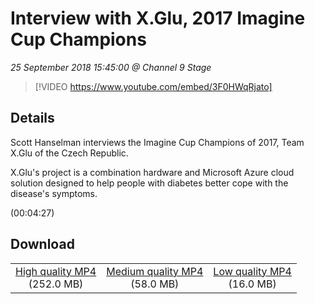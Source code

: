 # Interview with X.Glu, 2017 Imagine Cup Champions

*25 September 2018 15:45:00 @ Channel 9 Stage*

> [!VIDEO https://www.youtube.com/embed/3F0HWqRjato]

## Details

<p>Scott Hanselman interviews the Imagine Cup Champions of 2017, Team X.Glu&nbsp;of the Czech Republic.</p><p>X.Glu's project is a combination hardware and Microsoft Azure cloud solution designed to help people with diabetes better cope with the disease's symptoms.</p> (00:04:27)

## Download

||||
|:--:|:----:|:-:|
|[High quality MP4](https://sec.ch9.ms/ch9/9e74/913d53e6-450f-4322-9b34-ce6355499e74/ch9d2r01_high.mp4)<br />(252.0 MB)|[Medium quality MP4](https://sec.ch9.ms/ch9/9e74/913d53e6-450f-4322-9b34-ce6355499e74/ch9d2r01_mid.mp4)<br />(58.0 MB)|[Low quality MP4](https://sec.ch9.ms/ch9/9e74/913d53e6-450f-4322-9b34-ce6355499e74/ch9d2r01.mp4)<br />(16.0 MB)|